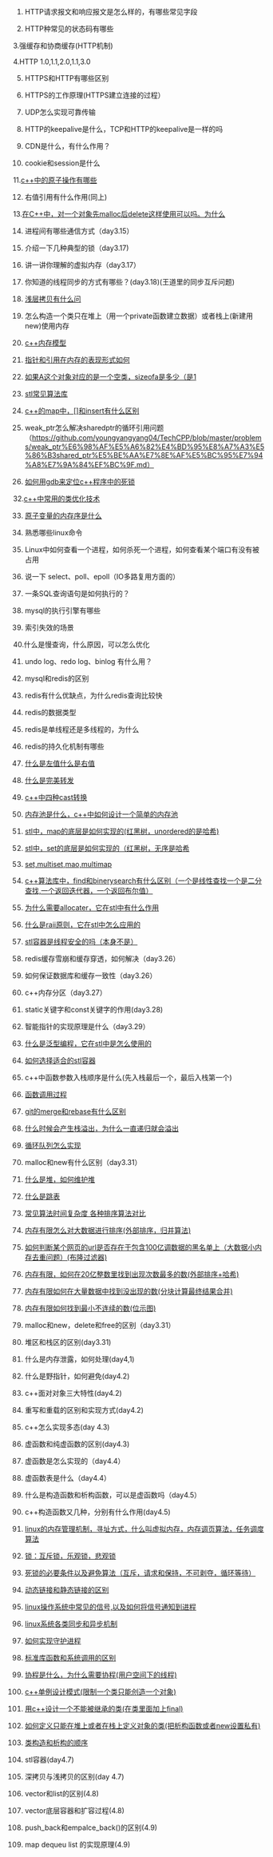 1. HTTP请求报文和响应报文是怎么样的，有哪些常见字段

2. HTTP种常见的状态码有哪些

3.强缓存和协商缓存(HTTP机制)

4.HTTP 1.0,1.1,2.0,1.1,3.0

5. HTTPS和HTTP有哪些区别

6. HTTPS的工作原理(HTTPS建立连接的过程）

7. UDP怎么实现可靠传输

8. HTTP的keepalive是什么，TCP和HTTP的keepalive是一样的吗

9. CDN是什么，有什么作用？

10. cookie和session是什么

11.[c++中的原子操作有哪些](https://github.com/youngyangyang04/TechCPP/blob/master/problems/%E8%AE%B2%E4%B8%80%E8%AE%B2C++%E4%B8%AD%E7%9A%84%E5%8E%9F%E5%AD%90%E6%93%8D%E4%BD%9C%E6%9C%89%E9%82%A3%E4%BA%9B%EF%BC%9F.md)

12. 右值引用有什么作用(同上)

13.[在C++中，对一个对象先malloc后delete这样使用可以吗。为什么](https://github.com/youngyangyang04/TechCPP/blob/master/problems/%E5%9C%A8C%2B%2B%E4%B8%AD%EF%BC%8C%E5%AF%B9%E4%B8%80%E4%B8%AA%E5%AF%B9%E8%B1%A1%E5%85%88malloc%E5%90%8Edelete%E8%BF%99%E6%A0%B7%E4%BD%BF%E7%94%A8%E5%8F%AF%E4%BB%A5%E5%90%97%EF%BC%9F%E6%9C%89%E4%BB%80%E4%B9%88%E9%A3%8E%E9%99%A9.md)

14. 进程间有哪些通信方式（day3.15）

15. 介绍一下几种典型的锁（day3.17)

16. 讲一讲你理解的虚拟内存（day3.17）

17. 你知道的线程同步的方式有哪些？(day3.18)(王道里的同步互斥问题)

18. [浅层拷贝有什么问](https://github.com/youngyangyang04/TechCPP/blob/master/problems/%E5%9C%A8C++%E4%B8%AD%E4%B8%BA%E4%BB%80%E4%B9%88%E9%9C%80%E8%A6%81%E6%B7%B1%E6%8B%B7%E8%B4%9D%EF%BC%8C%E6%B5%85%E6%8B%B7%E8%B4%9D%E4%BC%9A%E5%AD%98%E5%9C%A8%E5%93%AA%E4%BA%9B%E9%97%AE%E9%A2%98%EF%BC%9F.md)

19. 怎么构造一个类只在堆上（用一个private函数建立数据）或者栈上(新建用new)使用内存

20. [c++内存模型](https://github.com/youngyangyang04/TechCPP/blob/master/problems/%E4%BB%80%E4%B9%88%E6%98%AFC++%E7%9A%84%E5%86%85%E5%AD%98%E6%A8%A1%E5%9E%8B%EF%BC%9F.md)

21. [指针和引用在内存的表现形式如何](https://github.com/youngyangyang04/TechCPP/blob/master/problems/%E6%8C%87%E9%92%88%E5%92%8C%E5%BC%95%E7%94%A8%E5%9C%A8%E5%86%85%E5%AD%98%E4%B8%AD%E7%9A%84%E8%A1%A8%E7%8E%B0%E5%BD%A2%E5%BC%8F%E6%9C%89%E4%BD%95%E4%B8%8D%E5%90%8C%EF%BC%9F.md)

22. [如果A这个对象对应的是一个空类，sizeofa是多少（是1](https://github.com/youngyangyang04/TechCPP/blob/master/problems/%E5%A6%82%E6%9E%9CA%E8%BF%99%E4%B8%AA%E5%AF%B9%E8%B1%A1%E5%AF%B9%E5%BA%94%E7%9A%84%E7%B1%BB%E6%98%AF%E4%B8%80%E4%B8%AA%E7%A9%BA%E7%B1%BB%EF%BC%8C%E9%82%A3%E4%B9%88sizeof(A)%E7%9A%84%E5%80%BC%E6%98%AF%E5%A4%9A%E5%B0%91%EF%BC%9F.md)

23. [stl常见算法库](https://github.com/youngyangyang04/TechCPP/blob/master/problems/STL%E4%B8%AD%E4%B8%80%E8%88%AC%E9%83%BD%E6%9C%89%E9%82%A3%E4%BA%9B%E5%B8%B8%E8%A7%81%E7%9A%84%E7%AE%97%E6%B3%95%E5%BA%93%E5%91%A2%EF%BC%9F.md)

24. [c++的map中，[]和insert有什么区别](https://github.com/youngyangyang04/TechCPP/blob/master/problems/%E5%9C%A8C++%E7%9A%84map%E4%B8%AD%EF%BC%8C%5B%5D%E4%B8%8Einsert%E6%9C%89%E9%82%A3%E4%BA%9B%E5%8C%BA%E5%88%AB%EF%BC%9F.md)

30. weak_ptr怎么解决sharedptr的循环引用问题（https://github.com/youngyangyang04/TechCPP/blob/master/problems/weak_ptr%E6%98%AF%E5%A6%82%E4%BD%95%E8%A7%A3%E5%86%B3shared_ptr%E5%BE%AA%E7%8E%AF%E5%BC%95%E7%94%A8%E7%9A%84%EF%BC%9F.md）

31. [如何用gdb来定位c++程序中的死锁](https://github.com/youngyangyang04/TechCPP/blob/master/problems/%E5%A6%82%E4%BD%95%E4%BD%BF%E7%94%A8gdb%E6%9D%A5%E5%AE%9A%E4%BD%8DC++%E7%A8%8B%E5%BA%8F%E4%B8%AD%E7%9A%84%E6%AD%BB%E9%94%81%EF%BC%9F.md)

32.[c++中常用的类优化技术](https://github.com/youngyangyang04/TechCPP/blob/master/problems/C++%E4%B8%AD%E5%B8%B8%E7%94%A8%E7%9A%84%E7%B1%BB%E4%BC%98%E5%8C%96%E6%8A%80%E6%9C%AF%E6%9C%89%E9%82%A3%E4%BA%9B%EF%BC%9F.md)

33. [原子变量的内存序是什么](https://github.com/youngyangyang04/TechCPP/blob/master/problems/%E5%8E%9F%E5%AD%90%E5%8F%98%E9%87%8F%E7%9A%84%E5%86%85%E5%AD%98%E5%BA%8F%E6%98%AF%E4%BB%80%E4%B9%88%EF%BC%9F.md)

34. 熟悉哪些linux命令 

35. Linux中如何查看一个进程，如何杀死一个进程，如何查看某个端口有没有被占用

36. 说一下 select、poll、epoll（IO多路复用方面的）

37. 一条SQL查询语句是如何执行的？

38. mysql的执行引擎有哪些

39. 索引失效的场景

40.什么是慢查询，什么原因，可以怎么优化

41. undo log、redo log、binlog 有什么用？

42. mysql和redis的区别

43. redis有什么优缺点，为什么redis查询比较快

44. redis的数据类型

45. redis是单线程还是多线程的，为什么

46. redis的持久化机制有哪些

47. [什么是左值什么是右值](https://github.com/youngyangyang04/TechCPP/blob/master/problems/%E4%BB%80%E4%B9%88%E6%98%AF%E5%B7%A6%E5%80%BC%EF%BC%9F%E4%BB%80%E4%B9%88%E6%98%AF%E5%8F%B3%E5%80%BC%EF%BC%9F%E6%9C%89%E4%BB%80%E4%B9%88%E4%B8%8D%E5%90%8C%EF%BC%9F.md)


48. [什么是完美转发](https://github.com/youngyangyang04/TechCPP/blob/master/problems/%E4%BB%80%E4%B9%88%E6%98%AF%E5%AE%8C%E7%BE%8E%E8%BD%AC%E5%8F%91%EF%BC%9F.md)
49. [c++中四种cast转换](https://github.com/youngyangyang04/TechCPP/blob/master/problems/C++%E4%B8%AD%E5%9B%9B%E7%A7%8Dcast%E7%9A%84%E8%BD%AC%E6%8D%A2%EF%BC%9F.md)

50. [内存池是什么，c++中如何设计一个简单的内存池](https://github.com/youngyangyang04/TechCPP/blob/master/problems/%E5%86%85%E5%AD%98%E6%B1%A0%E6%98%AF%E4%BB%80%E4%B9%88%EF%BC%9F%E5%9C%A8C++%E4%B8%AD%E5%A6%82%E4%BD%95%E8%AE%BE%E8%AE%A1%E4%B8%80%E4%B8%AA%E7%AE%80%E5%8D%95%E7%9A%84%E5%86%85%E5%AD%98%E6%B1%A0%EF%BC%9F.md)

51. [stl中，map的底层是如何实现的(红黑树，unordered的是哈希)](https://github.com/youngyangyang04/TechCPP/blob/master/problems/STL%E4%B8%AD%EF%BC%8Cmap%E7%9A%84%E5%BA%95%E5%B1%82%E6%98%AF%E5%A6%82%E4%BD%95%E5%AE%9E%E7%8E%B0%E7%9A%84%EF%BC%9F.md)
52. [stl中，set的底层是如何实现的（红黑树，无序是哈希](https://github.com/youngyangyang04/TechCPP/blob/master/problems/STL%E4%B8%AD%EF%BC%8Cset%E7%9A%84%E5%BA%95%E5%B1%82%E6%98%AF%E5%A6%82%E4%BD%95%E5%AE%9E%E7%8E%B0%E7%9A%84%EF%BC%9F.md)
53. [set,multiset,mao,multimap](https://github.com/youngyangyang04/TechCPP/blob/master/problems/set%EF%BC%8Cmutiset%EF%BC%8Cmap%EF%BC%8Cmutimap%E4%B9%8B%E9%97%B4%E9%83%BD%E6%9C%89%E4%BB%80%E4%B9%88%E5%8C%BA%E5%88%AB%EF%BC%9F.md)
54. [c++算法库中，find和binerysearch有什么区别（一个是线性查找一个是二分查找,一个返回迭代器，一个返回布尔值）](https://github.com/youngyangyang04/TechCPP/blob/master/problems/%E5%9C%A8C++%E7%9A%84%E7%AE%97%E6%B3%95%E5%BA%93%E4%B8%AD%EF%BC%8Cfind()%E5%92%8Cbinary_search()%E6%9C%89%E4%BB%80%E4%B9%88%E5%8C%BA%E5%88%AB%EF%BC%9F.md)
55. [为什么需要allocater，它在stl中有什么作用](https://github.com/youngyangyang04/TechCPP/blob/master/problems/%E4%B8%BA%E4%BB%80%E4%B9%88%E9%9C%80%E8%A6%81allocator%EF%BC%9F%E4%BB%96%E5%9C%A8STL%E4%B8%AD%E6%9C%89%E4%BB%80%E4%B9%88%E4%BD%9C%E7%94%A8%EF%BC%9F.md)
56. [什么是raii原则，它在stl中怎么应用的](https://github.com/youngyangyang04/TechCPP/blob/master/problems/%E4%BB%80%E4%B9%88%E6%98%AFRAII%E5%8E%9F%E5%88%99%EF%BC%8C%E4%BB%96%E5%9C%A8STL%E6%98%AF%E6%80%8E%E4%B9%88%E5%BA%94%E7%94%A8%E7%9A%84%EF%BC%9F.md)
57. [stl容器是线程安全的吗（本身不是）](https://github.com/youngyangyang04/TechCPP/blob/master/problems/STL%E5%AE%B9%E5%99%A8%E6%98%AF%E7%BA%BF%E7%A8%8B%E5%AE%89%E5%85%A8%E7%9A%84%E5%90%97%EF%BC%9F.md)
58. redis缓存雪崩和缓存穿透，如何解决（day3.26）
59. 如何保证数据库和缓存一致性（day3.26）
60. c++内存分区（day3.27）
61. static关键字和const关键字的作用(day3.28)
62. 智能指针的实现原理是什么（day3.29）
63. [什么是泛型编程，它在stl中是怎么使用的](https://github.com/youngyangyang04/TechCPP/blob/master/problems/%E4%BB%80%E4%B9%88%E6%98%AF%E6%B3%9B%E5%9E%8B%E7%BC%96%E7%A8%8B%EF%BC%8C%E4%BB%96%E5%9C%A8STL%E4%B8%AD%E6%98%AF%E6%80%8E%E4%B9%88%E4%BD%BF%E7%94%A8%E7%9A%84%EF%BC%9F.md)
64. [如何选择适合的stl容器](https://github.com/youngyangyang04/TechCPP/blob/master/problems/%E5%A6%82%E4%BD%95%E9%80%89%E6%8B%A9%E5%90%88%E9%80%82%E7%9A%84STL%E5%AE%B9%E5%99%A8.md)
65. c++中函数参数入栈顺序是什么(先入栈最后一个，最后入栈第一个)
66. [函数调用过程](https://github.com/youngyangyang04/TechCPP/blob/master/problems/%E5%A6%82%E4%BD%95%E9%80%89%E6%8B%A9%E5%90%88%E9%80%82%E7%9A%84STL%E5%AE%B9%E5%99%A8.md)
67. [git的merge和rebase有什么区别](https://github.com/youngyangyang04/TechCPP/blob/master/problems/git%E7%9A%84merge%E5%92%8Crebase%E6%9C%89%E4%BB%80%E4%B9%88%E5%8C%BA%E5%88%AB.md)
68. [什么时候会产生栈溢出，为什么一直递归就会溢出](https://github.com/youngyangyang04/TechCPP/blob/master/problems/%E4%BB%80%E4%B9%88%E6%97%B6%E5%80%99%E4%BC%9A%E4%BA%A7%E7%94%9F%E6%A0%88%E6%BA%A2%E5%87%BA%EF%BC%8C%E4%B8%BA%E4%BB%80%E4%B9%88%E4%B8%80%E7%9B%B4%E9%80%92%E5%BD%92%E5%B0%B1%E4%BC%9A%E6%A0%88%E6%BA%A2%E5%87%BA.md)
69. [循环队列怎么实现](https://github.com/youngyangyang04/TechCPP/blob/master/problems/%E5%BE%AA%E7%8E%AF%E9%98%9F%E5%88%97%E6%80%8E%E4%B9%88%E5%AE%9E%E7%8E%B0.md)
70. malloc和new有什么区别（day3.31）
71. [什么是堆，如何维护堆](https://github.com/youngyangyang04/TechCPP/blob/master/problems/%E4%BB%80%E4%B9%88%E6%98%AF%E5%A0%86%EF%BC%9F%E5%A6%82%E4%BD%95%E7%BB%B4%E6%8A%A4%E5%A0%86.md)
72. [什么是跳表](https://github.com/youngyangyang04/TechCPP/blob/master/problems/%E4%BB%80%E4%B9%88%E6%98%AF%E8%B7%B3%E8%A1%A8%EF%BC%9F%E8%B7%B3%E8%A1%A8%E5%92%8C%E5%B9%B3%E8%A1%A1%E4%BA%8C%E5%8F%89%E6%A0%91%E7%9A%84%E5%8C%BA%E5%88%AB.md)
73. [常见算法时间复杂度 各种排序算法对比](https://github.com/youngyangyang04/TechCPP/blob/master/problems/%E5%B8%B8%E8%A7%81%E6%8E%92%E5%BA%8F%E7%AE%97%E6%B3%95%E5%8F%8A%E5%85%B6%E6%97%B6%E9%97%B4%E5%A4%8D%E6%9D%82%E5%BA%A6%E3%80%81%E5%90%84%E7%A7%8D%E6%8E%92%E5%BA%8F%E7%AE%97%E6%B3%95%E5%AF%B9%E6%AF%94.md)
74. [内存有限怎么对大数据进行排序(外部排序，归并算法)](https://github.com/youngyangyang04/TechCPP/blob/master/problems/%E5%86%85%E5%AD%98%E6%9C%89%E9%99%90%EF%BC%8C%E6%80%8E%E4%B9%88%E5%AF%B9100%E4%BA%BF%E6%95%B0%E6%8D%AE%E8%BF%9B%E8%A1%8C%E6%8E%92%E5%BA%8F%EF%BC%88%E5%A4%A7%E6%95%B0%E6%8D%AE%E5%B0%8F%E5%86%85%E5%AD%98%E6%8E%92%E5%BA%8F%E9%97%AE%E9%A2%98%EF%BC%89.md)
75. [如何判断某个网页的url是否存在于包含100亿调数据的黑名单上（大数据小内存去重问题）(布隆过滤器)](https://github.com/youngyangyang04/TechCPP/blob/master/problems/%E5%A6%82%E4%BD%95%E5%88%A4%E6%96%AD%E6%9F%90%E7%BD%91%E9%A1%B5%E7%9A%84URL%E6%98%AF%E5%90%A6%E5%AD%98%E5%9C%A8%E4%BA%8E%E5%8C%85%E5%90%AB100%E4%BA%BF%E6%9D%A1%E6%95%B0%E6%8D%AE%E7%9A%84%E9%BB%91%E5%90%8D%E5%8D%95%E4%B8%8A%EF%BC%88%E5%A4%A7%E6%95%B0%E6%8D%AE%E5%B0%8F%E5%86%85%E5%AD%98%E5%8E%BB%E9%87%8D%E9%97%AE%E9%A2%98%EF%BC%89.md)
76. [内存有限，如何在20亿整数里找到出现次数最多的数(外部排序+哈希)](https://github.com/youngyangyang04/TechCPP/blob/master/problems/%E5%86%85%E5%AD%98%E6%9C%89%E9%99%90%EF%BC%8C%E5%A6%82%E4%BD%95%E5%9C%A820%E4%BA%BF%E4%B8%AA%E6%95%B4%E6%95%B0%E4%B8%AD%E6%89%BE%E5%88%B0%E5%87%BA%E7%8E%B0%E6%AC%A1%E6%95%B0%E6%9C%80%E5%A4%9A%E7%9A%84%E6%95%B0.md)
77. [内存有限如何在大量数据中找到没出现的数(分块计算最终结果合并)](https://github.com/youngyangyang04/TechCPP/blob/master/problems/%E5%86%85%E5%AD%98%E6%9C%89%E9%99%90%EF%BC%8C%E5%A6%82%E4%BD%95%E5%9C%A840%E4%BA%BF%E4%B8%AA%E9%9D%9E%E8%B4%9F%E6%95%B4%E6%95%B0%E4%B8%AD%E6%89%BE%E5%88%B0%E6%89%80%E6%9C%89%E6%9C%AA%E5%87%BA%E7%8E%B0%E7%9A%84%E6%95%B0.md)
78. [内存有限如何找到最小不连续的数(位示图)](https://github.com/youngyangyang04/TechCPP/blob/master/problems/%E5%86%85%E5%AD%98%E6%9C%89%E9%99%90%EF%BC%8C%E5%A6%82%E4%BD%95%E5%9C%A82%E4%BA%BF%E4%B8%AA%E6%95%B4%E6%95%B0%E4%B8%AD%E6%89%BE%E5%87%BA%E4%B8%8D%E8%BF%9E%E7%BB%AD%E7%9A%84%E6%9C%80%E5%B0%8F%E6%95%B0.md)
79. malloc和new，delete和free的区别（day3.31）
80. 堆区和栈区的区别(day3.31)
81. 什么是内存泄露，如何处理(day4,1)
82. 什么是野指针，如何避免(day4.2)
83. c++面对对象三大特性(day4.2)
84. 重写和重载的区别和实现方式(day4.2)
85. c++怎么实现多态(day 4.3)
86. 虚函数和纯虚函数的区别(day4.3)
87. 虚函数是怎么实现的（day4.4）
88. 虚函数表是什么（day4.4）
89. 什么是构造函数和析构函数，可以是虚函数吗（day4.5）
90. c++构造函数又几种，分别有什么作用(day4.5)
91. [linux的内存管理机制，寻址方式，什么叫虚拟内存，内存调页算法，任务调度算法](https://github.com/youngyangyang04/TechCPP/blob/master/problems/linux%E7%9A%84%E5%86%85%E5%AD%98%E7%AE%A1%E7%90%86%E6%9C%BA%E5%88%B6%E5%86%85%E5%AD%98%E5%AF%BB%E5%9D%80%E6%96%B9%E5%BC%8F%E4%BB%80%E4%B9%88%E5%8F%AB%E8%99%9A%E6%8B%9F%E5%86%85%E5%AD%98%E5%86%85%E5%AD%98%E8%B0%83%E9%A1%B5%E7%AE%97%E6%B3%95%E4%BB%BB%E5%8A%A1%E8%B0%83%E5%BA%A6%E7%AE%97%E6%B3%95.md)
92. [锁：互斥锁，乐观锁，悲观锁](https://github.com/youngyangyang04/TechCPP/blob/master/problems/%E9%94%81%EF%BC%9A%E4%BA%92%E6%96%A5%E9%94%81%EF%BC%8C%E4%B9%90%E8%A7%82%E9%94%81%EF%BC%8C%E6%82%B2%E8%A7%82%E9%94%81.md)
93. [死锁的必要条件以及避免算法（互斥，请求和保持，不可剥夺，循环等待）](https://github.com/youngyangyang04/TechCPP/blob/master/problems/%E6%AD%BB%E9%94%81%E5%BF%85%E8%A6%81%E6%9D%A1%E4%BB%B6%E5%8F%8A%E9%81%BF%E5%85%8D%E7%AE%97%E6%B3%95.md)
94. [动态链接和静态链接的区别](https://github.com/youngyangyang04/TechCPP/blob/master/problems/%E5%8A%A8%E6%80%81%E9%93%BE%E6%8E%A5%E5%92%8C%E9%9D%99%E6%80%81%E9%93%BE%E6%8E%A5%E7%9A%84%E5%8C%BA%E5%88%AB.md)
95. [linux操作系统中常见的信号,以及如何将信号通知到进程](https://github.com/youngyangyang04/TechCPP/blob/master/problems/%E5%B8%B8%E8%A7%81%E7%9A%84%E4%BF%A1%E5%8F%B7%E3%80%81%E7%B3%BB%E7%BB%9F%E5%A6%82%E4%BD%95%E5%B0%86%E4%B8%80%E4%B8%AA%E4%BF%A1%E5%8F%B7%E9%80%9A%E7%9F%A5%E5%88%B0%E8%BF%9B%E7%A8%8B.md)
96. [linux系统各类同步和异步机制](https://github.com/youngyangyang04/TechCPP/blob/master/problems/linux%E7%B3%BB%E7%BB%9F%E7%9A%84%E5%90%84%E7%B1%BB%E5%90%8C%E6%AD%A5%E6%9C%BA%E5%88%B6%E3%80%81linux%E7%B3%BB%E7%BB%9F%E7%9A%84%E5%90%84%E7%B1%BB%E5%BC%82%E6%AD%A5%E6%9C%BA%E5%88%B6.md)
97. [如何实现守护进程](https://github.com/youngyangyang04/TechCPP/blob/master/problems/%E5%A6%82%E4%BD%95%E5%AE%9E%E7%8E%B0%E5%AE%88%E6%8A%A4%E8%BF%9B%E7%A8%8B.md)
98. [标准库函数和系统调用的区别](https://github.com/youngyangyang04/TechCPP/blob/master/problems/%E6%A0%87%E5%87%86%E5%BA%93%E5%87%BD%E6%95%B0%E5%92%8C%E7%B3%BB%E7%BB%9F%E8%B0%83%E7%94%A8%E7%9A%84%E5%8C%BA%E5%88%AB.md)
99. [协程是什么，为什么需要协程(用户空间下的线程)](https://github.com/youngyangyang04/TechCPP/blob/master/problems/%E5%8D%8F%E7%A8%8B%E6%98%AF%E4%BB%80%E4%B9%88%EF%BC%8C%E4%B8%BA%E4%BB%80%E4%B9%88%E9%9C%80%E8%A6%81%E5%8D%8F%E7%A8%8B.md)
100. [c++单例设计模式(限制一个类只能创造一个对象)](https://github.com/youngyangyang04/TechCPP/blob/master/problems/C++%E5%8D%95%E4%BE%8B%E6%A8%A1%E5%BC%8F.md)
101. [用c++设计一个不能被继承的类(在类里面加上final)](https://github.com/youngyangyang04/TechCPP/blob/master/problems/%E7%94%A8C++%E8%AE%BE%E8%AE%A1%E4%B8%80%E4%B8%AA%E4%B8%8D%E8%83%BD%E8%A2%AB%E7%BB%A7%E6%89%BF%E7%9A%84%E7%B1%BB.md)
102. [如何定义只能在堆上或者在栈上定义对象的类(把析构函数或者new设置私有)](https://github.com/youngyangyang04/TechCPP/blob/master/problems/%E5%A6%82%E4%BD%95%E5%AE%9A%E4%B9%89%E4%B8%80%E4%B8%AA%E5%8F%AA%E8%83%BD%E5%9C%A8%E5%A0%86%E4%B8%8A%E5%AE%9A%E4%B9%89%E5%AF%B9%E8%B1%A1%E7%9A%84%E7%B1%BB%E6%A0%88%E4%B8%8A%E5%91%A2.md)
103. [类构造和析构的顺序](https://github.com/youngyangyang04/TechCPP/blob/master/problems/%E7%B1%BB%E6%9E%84%E9%80%A0%E5%92%8C%E6%9E%90%E6%9E%84%E7%9A%84%E9%A1%BA%E5%BA%8F.md)
104. stl容器(day4.7)
105. 深拷贝与浅拷贝的区别(day 4.7)
106. vector和list的区别(4.8)
107. vector底层容器和扩容过程(4.8)
108. push_back和empalce_back()的区别(4.9)
109. map dequeu list 的实现原理(4.9)